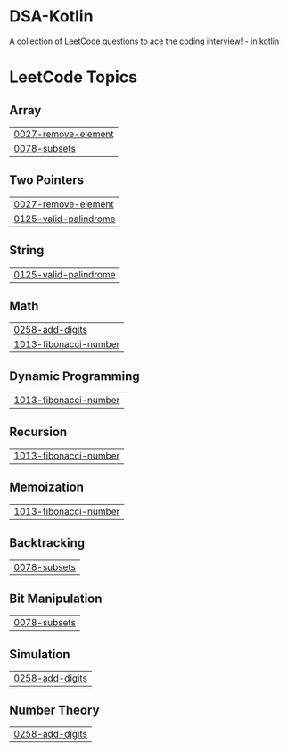# DSA-Kotlin
A collection of LeetCode questions to ace the coding interview! - in kotlin

<!---LeetCode Topics Start-->
# LeetCode Topics
## Array
|  |
| ------- |
| [0027-remove-element](https://github.com/sahuadarsh0/DSA-Kotlin/tree/master/0027-remove-element) |
| [0078-subsets](https://github.com/sahuadarsh0/DSA-Kotlin/tree/master/0078-subsets) |
## Two Pointers
|  |
| ------- |
| [0027-remove-element](https://github.com/sahuadarsh0/DSA-Kotlin/tree/master/0027-remove-element) |
| [0125-valid-palindrome](https://github.com/sahuadarsh0/DSA-Kotlin/tree/master/0125-valid-palindrome) |
## String
|  |
| ------- |
| [0125-valid-palindrome](https://github.com/sahuadarsh0/DSA-Kotlin/tree/master/0125-valid-palindrome) |
## Math
|  |
| ------- |
| [0258-add-digits](https://github.com/sahuadarsh0/DSA-Kotlin/tree/master/0258-add-digits) |
| [1013-fibonacci-number](https://github.com/sahuadarsh0/DSA-Kotlin/tree/master/1013-fibonacci-number) |
## Dynamic Programming
|  |
| ------- |
| [1013-fibonacci-number](https://github.com/sahuadarsh0/DSA-Kotlin/tree/master/1013-fibonacci-number) |
## Recursion
|  |
| ------- |
| [1013-fibonacci-number](https://github.com/sahuadarsh0/DSA-Kotlin/tree/master/1013-fibonacci-number) |
## Memoization
|  |
| ------- |
| [1013-fibonacci-number](https://github.com/sahuadarsh0/DSA-Kotlin/tree/master/1013-fibonacci-number) |
## Backtracking
|  |
| ------- |
| [0078-subsets](https://github.com/sahuadarsh0/DSA-Kotlin/tree/master/0078-subsets) |
## Bit Manipulation
|  |
| ------- |
| [0078-subsets](https://github.com/sahuadarsh0/DSA-Kotlin/tree/master/0078-subsets) |
## Simulation
|  |
| ------- |
| [0258-add-digits](https://github.com/sahuadarsh0/DSA-Kotlin/tree/master/0258-add-digits) |
## Number Theory
|  |
| ------- |
| [0258-add-digits](https://github.com/sahuadarsh0/DSA-Kotlin/tree/master/0258-add-digits) |
<!---LeetCode Topics End-->
